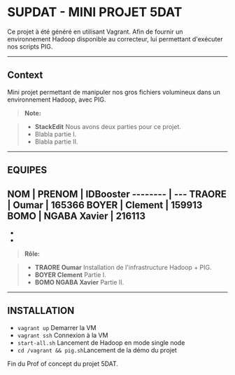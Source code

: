 SUPDAT - MINI PROJET 5DAT
===================
Ce projet à été généré en utilisant Vagrant. Afin de fournir un environnement Hadoop disponible au correcteur, lui permettant d'exécuter nos scripts PIG.

----------


Context
-------------

Mini projet permettant de manipuler nos gros fichiers volumineux dans un environnement Hadoop, avec PIG.

> **Note:**

> - **StackEdit** Nous avons deux parties pour ce projet.
> - Blabla partie I.
> - Blabla partie II.

----------


EQUIPES
-------------------

NOM      | PRENOM  		| IDBooster
-------- | ---
TRAORE   | Oumar   		| 165366
BOYER    | Clement 		| 159913
BOMO     | NGABA Xavier | 216113
 -
 -
  - 

> **Rôle:**

> - **TRAORE Oumar** Installation de l'infrastructure Hadoop + PIG.
> - **BOYER Clement** Partie I.
> - **BOMO NGABA Xavier** Partie II.



----------


INSTALLATION
-------------

- ```vagrant up```  Demarrer la VM
- ```vagrant ssh``` Connexion à la VM
- ```start-all.sh``` Lancement de Hadoop en mode single node
- ```cd /vagrant && pig.sh```Lancement de la démo du projet


Fin du Prof of concept du projet 5DAT.
